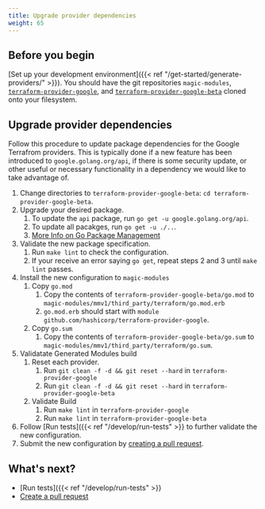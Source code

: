 ```yaml
---
title: Upgrade provider dependencies
weight: 65
---
```


## Before you begin

[Set up your development environment]({{< ref "/get-started/generate-providers/" >}}).
You should have the git repositories `magic-modules`,
[`terraform-provider-google`](http://github.com/hashicorp/terraform-provider-google), and
[`terraform-provider-google-beta`](http://github.com/hashicorp/terraform-provider-google-beta)
cloned onto your filesystem.

## Upgrade provider dependencies

Follow this procedure to update package dependencies for the Google Terrafrom
providers. This is typically done if a new feature has been introduced to
`google.golang.org/api`, if there is some security update, or other useful
or necessary functionality in a dependency we would like to take advantage of.

1. Change directories to `terraform-provider-google-beta`: `cd terraform-provider-google-beta`.
2. Upgrade your desired package.
   1. To update the `api` package, run `go get -u google.golang.org/api`.
   2. To update all pacakges, run `go get -u ./..`.
   3. [More Info on Go Package Management](https://golang.cafe/blog/how-to-upgrade-golang-dependencies.html)
3. Validate the new package specification.
   1. Run `make lint` to check the configuration.
   2. If your receive an error saying `go get`, repeat steps 2 and 3 until `make lint` passes.
4. Install the new configuration to `magic-modules`
   1. Copy `go.mod`
      1. Copy the contents of `terraform-provider-google-beta/go.mod` to `magic-modules/mmv1/third_party/terraform/go.mod.erb`
      2. `go.mod.erb` should start with `module github.com/hashicorp/terraform-provider-google`.
   2. Copy `go.sum`
      1. Copy the contents of `terraform-provider-google-beta/go.sum` to `magic-modules/mmv1/third_party/terraform/go.sum`.
5. Validatate Generated Modules build
   1. Reset each provider.
      1. Run `git clean -f -d && git reset --hard` in `terraform-provider-google`
      2. Run `git clean -f -d && git reset --hard` in `terraform-provider-google-beta`
   2. Validate Build
      1. Run `make lint` in `terraform-provider-google`
      2. Run `make lint` in `terraform-provider-google-beta`
6. Follow [Run tests]({{< ref "/develop/run-tests" >}} to further validate the new configuration.
7. Submit the new configuration by [creating a pull request](https://docs.github.com/en/get-started/quickstart/github-flow#create-a-pull-request).

## What's next?

- [Run tests]({{< ref "/develop/run-tests" >}}
- [Create a pull request](https://docs.github.com/en/get-started/quickstart/github-flow#create-a-pull-request)

